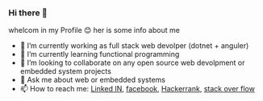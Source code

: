 ### Hi there 👋

whelcom in my Profile 😊 her is some info about me 
- 🔭 I’m currently working as full stack web devolper (dotnet + anguler)
- 🌱 I’m currently learning functional programming
- 👯 I’m looking to collaborate on any open source web devolpment or embedded system projects
- 💬 Ask me about web or embedded systems
- 📫 How to reach me: [Linked IN][1], [facebook][2], [Hackerrank][3], [stack over flow][4]


[1]: https://www.linkedin.com/in/ibram-reda/
[2]: https://www.facebook.com/IbramReda1/
[3]: https://www.hackerrank.com/IbramReda/
[4]: https://stackoverflow.com/users/9482050/ibram-reda
